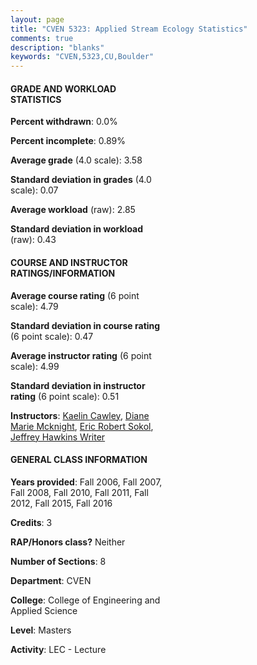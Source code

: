 ```yaml
---
layout: page
title: "CVEN 5323: Applied Stream Ecology Statistics"
comments: true
description: "blanks"
keywords: "CVEN,5323,CU,Boulder"
---
```

<head>
<script src="https://ajax.googleapis.com/ajax/libs/jquery/2.1.3/jquery.min.js"></script>
<script src="https://dl.dropboxusercontent.com/s/pc42nxpaw1ea4o9/highcharts.js?dl=0"></script>
<!-- <script src="../assets/js/highcharts.js"></script> -->
<style type="text/css">@font-face {
	font-family: "Bebas Neue";
	src: url(https://www.filehosting.org/file/details/544349/BebasNeue Regular.otf) format("opentype");
	}
	h1.Bebas { 
		font-family: "Bebas Neue", Verdana, Tahoma;
	}
</style>
</head>
<body>
	<div id="container" style="float: right; width: 45%; height: 88%; margin-left: 2.5%; margin-right: 2.5%;"></div>
	<script language="JavaScript">
		$(document).ready(function() {
		var chart = {type: 'column'};
		var title = {text: 'Grade Distribution'};
		var xAxis = {categories: ['A','B','C','D','F'],crosshair: true};
		var yAxis = {min: 0,title: {text: 'Percentage'}};
		var tooltip = {headerFormat: '<center><b><span style="font-size:20px">{point.key}</span></b></center>',
		               pointFormat: '<td style="padding:0"><b>{point.y:.1f}%</b></td>',
		               footerFormat: '</table>',shared: true,useHTML: true};
		var plotOptions = {column: {pointPadding: 0.0,borderWidth: 0}};  
		var credits = {enabled: false};var series= [{name: 'Percent',data: [67.81,30.18,2.0,0.0,0.0,]}];
		var json = {};
		json.chart = chart;
		json.title = title;
		json.tooltip = tooltip;
		json.xAxis = xAxis;
		json.yAxis = yAxis;  
		json.series = series;
		json.plotOptions = plotOptions;  
		json.credits = credits;
		$('#container').highcharts(json);
	});
	</script>
</body>
			   
#### GRADE AND WORKLOAD STATISTICS

**Percent withdrawn**: 0.0%

**Percent incomplete**: 0.89%

**Average grade** (4.0 scale): 3.58

**Standard deviation in grades** (4.0 scale): 0.07

**Average workload** (raw): 2.85

**Standard deviation in workload** (raw): 0.43

#### COURSE AND INSTRUCTOR RATINGS/INFORMATION

**Average course rating** (6 point scale): 4.79

**Standard deviation in course rating** (6 point scale): 0.47

**Average instructor rating** (6 point scale): 4.99

**Standard deviation in instructor rating** (6 point scale): 0.51

**Instructors**: <a href='../../instructors/Kaelin_Cawley'>Kaelin Cawley</a>, <a href='../../instructors/Diane_Marie_Mcknight'>Diane Marie Mcknight</a>, <a href='../../instructors/Eric_Robert_Sokol'>Eric Robert Sokol</a>, <a href='../../instructors/Jeffrey_Hawkins_Writer'>Jeffrey Hawkins Writer</a>

#### GENERAL CLASS INFORMATION

**Years provided**: Fall 2006, Fall 2007, Fall 2008, Fall 2010, Fall 2011, Fall 2012, Fall 2015, Fall 2016

**Credits**: 3

**RAP/Honors class?** Neither

**Number of Sections**: 8

**Department**: CVEN

**College**: College of Engineering and Applied Science

**Level**: Masters

**Activity**: LEC - Lecture

